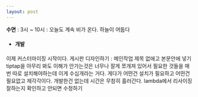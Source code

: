 ```yaml
---
layout: post
---
```

**수면** : 3시 ~ 10시 : 오늘도 계속 비가 온다. 하늘이 어둡다
* #### 개발
이제 커스터마이징 시작이다.
게시판 디자인하기 : 메인작업
제목 없애고 본문안에 넣기
tiptap을 아무리 봐도 이해가 안가는것은 너무나 잘게 쪼개져 있어서 필요한 것들을 매번 따로 설치해야하는데 이게 수십개라는 거다. 게다가 어떤건 설치가 필요하고 어떤건 필요없고 제각각이다. 개발한건 없는데 시간은 무참히 흘러간다.
lambda에서 리사이징 잘하는지 확인하고 안되면 수정하기